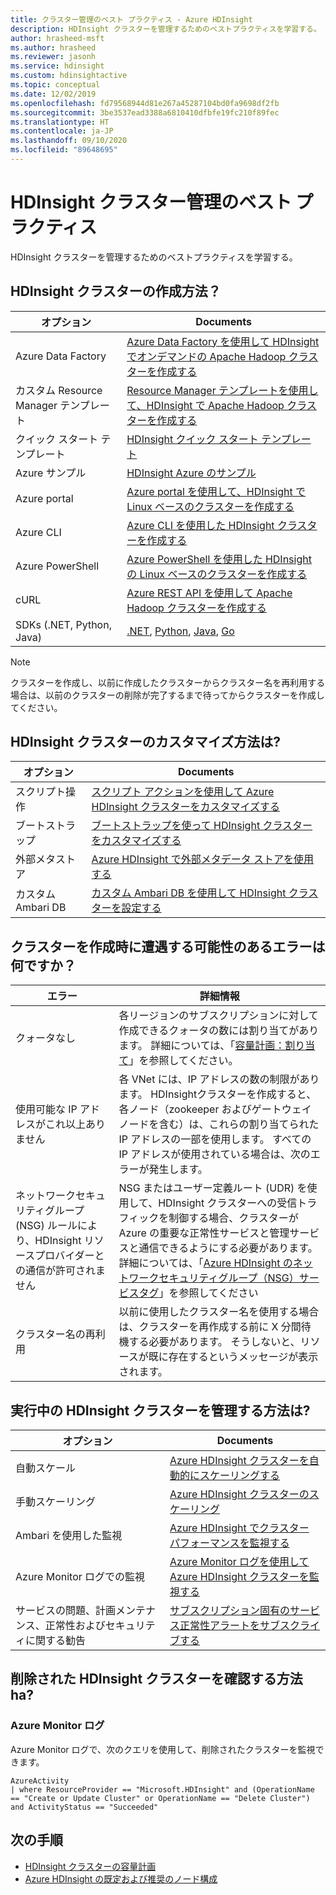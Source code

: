```yaml
---
title: クラスター管理のベスト プラクティス - Azure HDInsight
description: HDInsight クラスターを管理するためのベストプラクティスを学習する。
author: hrasheed-msft
ms.author: hrasheed
ms.reviewer: jasonh
ms.service: hdinsight
ms.custom: hdinsightactive
ms.topic: conceptual
ms.date: 12/02/2019
ms.openlocfilehash: fd79568944d81e267a45287104bd0fa9698df2fb
ms.sourcegitcommit: 3be3537ead3388a6810410dfbfe19fc210f89fec
ms.translationtype: HT
ms.contentlocale: ja-JP
ms.lasthandoff: 09/10/2020
ms.locfileid: "89648695"
---
```

# <a name="hdinsight-cluster-management-best-practices"></a>HDInsight クラスター管理のベスト プラクティス

HDInsight クラスターを管理するためのベストプラクティスを学習する。

## <a name="how-do-i-create-hdinsight-clusters"></a>HDInsight クラスターの作成方法？

| オプション | Documents |
|---|---|
| Azure Data Factory | [Azure Data Factory を使用して HDInsight でオンデマンドの Apache Hadoop クラスターを作成する](./hdinsight-hadoop-create-linux-clusters-adf.md) |
| カスタム Resource Manager テンプレート | [Resource Manager テンプレートを使用して、HDInsight で Apache Hadoop クラスターを作成する](./hdinsight-hadoop-create-linux-clusters-arm-templates.md) |
| クイック スタート テンプレート | [HDInsight クイック スタート テンプレート](https://azure.microsoft.com/resources/templates/?term=hdinsight) |
| Azure サンプル | [HDInsight Azure のサンプル](https://docs.microsoft.com/samples/browse/?products=azure-hdinsight) |
| Azure portal | [Azure portal を使用して、HDInsight で Linux ベースのクラスターを作成する](./spark/apache-spark-intellij-tool-plugin.md) |
| Azure CLI | [Azure CLI を使用した HDInsight クラスターを作成する](./hdinsight-hadoop-create-linux-clusters-azure-cli.md) |
| Azure PowerShell | [Azure PowerShell を使用した HDInsight の Linux ベースのクラスターを作成する](./hdinsight-hadoop-create-linux-clusters-azure-powershell.md) |
| cURL | [Azure REST API を使用して Apache Hadoop クラスターを作成する](./hdinsight-hadoop-create-linux-clusters-curl-rest.md) |
| SDKs (.NET, Python, Java) | [.NET](https://docs.microsoft.com/dotnet/api/overview/azure/hdinsight?view=azure-dotnet), [Python](https://docs.microsoft.com/python/api/overview/azure/hdinsight?view=azure-python), [Java](https://docs.microsoft.com/java/api/overview/azure/hdinsight?view=azure-java-stable), [Go](https://docs.microsoft.com/azure/hdinsight/hdinsight-go-sdk-overview) |

> [!Note]
> クラスターを作成し、以前に作成したクラスターからクラスター名を再利用する場合は、以前のクラスターの削除が完了するまで待ってからクラスターを作成してください。

## <a name="how-do-i-customize-hdinsight-clusters"></a>HDInsight クラスターのカスタマイズ方法は?

| オプション | Documents |
|---|---|
| スクリプト操作 | [スクリプト アクションを使用して Azure HDInsight クラスターをカスタマイズする](./hdinsight-hadoop-customize-cluster-linux.md) |
| ブートストラップ | [ブートストラップを使って HDInsight クラスターをカスタマイズする](./hdinsight-hadoop-customize-cluster-bootstrap.md) |
| 外部メタストア | [Azure HDInsight で外部メタデータ ストアを使用する](./hdinsight-use-external-metadata-stores.md) |
| カスタム Ambari DB | [カスタム Ambari DB を使用して HDInsight クラスターを設定する](./hdinsight-custom-ambari-db.md) |

## <a name="what-are-some-errors-i-might-face-when-creating-clusters"></a>クラスターを作成時に遭遇する可能性のあるエラーは何ですか？

| エラー | 詳細情報 |
|---|---|
| クォータなし | 各リージョンのサブスクリプションに対して作成できるクォータの数には割り当てがあります。 詳細については、「[容量計画：割り当て](./hdinsight-capacity-planning.md)」を参照してください。 |
| 使用可能な IP アドレスがこれ以上ありません | 各 VNet には、IP アドレスの数の制限があります。 HDInsightクラスターを作成すると、各ノード（zookeeper およびゲートウェイノードを含む）は、これらの割り当てられた IP アドレスの一部を使用します。 すべての IP アドレスが使用されている場合は、次のエラーが発生します。  |
| ネットワークセキュリティグループ (NSG) ルールにより、HDInsight リソースプロバイダーとの通信が許可されません | NSG またはユーザー定義ルート (UDR) を使用して、HDInsight クラスターへの受信トラフィックを制御する場合、クラスターが Azure の重要な正常性サービスと管理サービスと通信できるようにする必要があります。 詳細については、「[Azure HDInsight のネットワークセキュリティグループ（NSG）サービスタグ](./hdinsight-service-tags.md)」を参照してください |
| クラスター名の再利用 | 以前に使用したクラスター名を使用する場合は、クラスターを再作成する前に X 分間待機する必要があります。 そうしないと、リソースが既に存在するというメッセージが表示されます。 |

## <a name="how-do-i-manage-running-hdinsight-clusters"></a>実行中の HDInsight クラスターを管理する方法は?

| オプション | Documents |
|---|---|
| 自動スケール | [Azure HDInsight クラスターを自動的にスケーリングする](./hdinsight-autoscale-clusters.md) |
| 手動スケーリング | [Azure HDInsight クラスターのスケーリング](./hdinsight-scaling-best-practices.md) |
| Ambari を使用した監視| [Azure HDInsight でクラスター パフォーマンスを監視する](./hdinsight-key-scenarios-to-monitor.md) |
| Azure Monitor ログでの監視 | [Azure Monitor ログを使用して Azure HDInsight クラスターを監視する](./hdinsight-hadoop-oms-log-analytics-tutorial.md) |
| サービスの問題、計画メンテナンス、正常性およびセキュリティに関する勧告 | [サブスクリプション固有のサービス正常性アラートをサブスクライブする](https://docs.microsoft.com/azure/service-health/alerts-activity-log-service-notifications-portal) |


## <a name="how-do-i-check-on-deleted-hdinsight-clusters"></a>削除された HDInsight クラスターを確認する方法ha?

### <a name="azure-monitor-logs"></a>Azure Monitor ログ

Azure Monitor ログで、次のクエリを使用して、削除されたクラスターを監視できます。

```loganalytics
AzureActivity
| where ResourceProvider == "Microsoft.HDInsight" and (OperationName == "Create or Update Cluster" or OperationName == "Delete Cluster") and ActivityStatus == "Succeeded"
```

## <a name="next-steps"></a>次の手順

* [HDInsight クラスターの容量計画](./hdinsight-capacity-planning.md)
* [Azure HDInsight の既定および推奨のノード構成](./hdinsight-supported-node-configuration.md)
